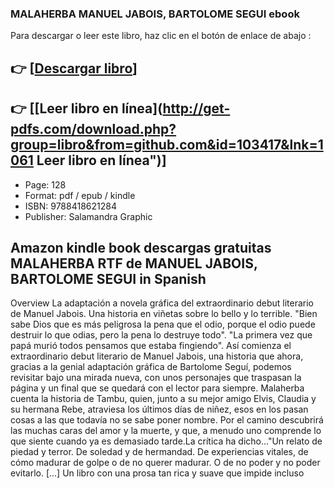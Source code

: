### MALAHERBA MANUEL JABOIS, BARTOLOME SEGUI ebook

Para descargar o leer este libro, haz clic en el botón de enlace de abajo :

## 👉  [**[Descargar libro](http://get-pdfs.com/download.php?group=libro&from=github.com&id=103417&lnk=1061 "Descargar libro")**]

## 👉  [**[Leer libro en línea](http://get-pdfs.com/download.php?group=libro&from=github.com&id=103417&lnk=1061 Leer libro en línea")**]




* Page: 128
* Format: pdf / epub / kindle
* ISBN: 9788418621284
* Publisher: Salamandra Graphic

## Amazon kindle book descargas gratuitas MALAHERBA RTF de MANUEL JABOIS, BARTOLOME SEGUI in Spanish

Overview
La adaptación a novela gráfica del extraordinario debut literario de Manuel Jabois. Una historia en viñetas sobre lo bello y lo terrible. &quot;Bien sabe Dios que es más peligrosa la pena que el odio, porque el odio puede destruir lo que odias, pero la pena lo destruye todo&quot;. &quot;La primera vez que papá murió todos pensamos que estaba fingiendo&quot;. Así comienza el extraordinario debut literario de Manuel Jabois, una historia que ahora, gracias a la genial adaptación gráfica de Bartolome Seguí, podemos revisitar bajo una mirada nueva, con unos personajes que traspasan la página y un final que se quedará con el lector para siempre. Malaherba cuenta la historia de Tambu, quien, junto a su mejor amigo Elvis, Claudia y su hermana Rebe, atraviesa los últimos días de niñez, esos en los pasan cosas a las que todavía no se sabe poner nombre. Por el camino descubrirá las muchas caras del amor y la muerte, y que, a menudo uno comprende lo que siente cuando ya es demasiado tarde.La crítica ha dicho...&quot;Un relato de piedad y terror. De soledad y de hermandad. De experiencias vitales, de cómo madurar de golpe o de no querer madurar. O de no poder y no poder evitarlo. [...] Un libro con una prosa tan rica y suave que impide incluso



